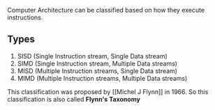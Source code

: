 
Computer Architecture can be classified based on how they execute instructions.
## Types

1. SISD (Single Instruction stream, Single Data stream)
2. SIMD (Single Instruction stream, Multiple Data streams)
3. MISD (Multiple Instruction streams, Single Data stream)
4. MIMD (Multiple Instruction streams, Multiple Data streams)

This classification was proposed by [[Michel J Flynn]] in 1966. So this classification is also called **Flynn's Taxonomy**